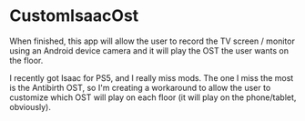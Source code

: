 # CustomIsaacOst
When finished, this app will allow the user to record the TV screen / monitor using an Android device camera and it will play the OST the user wants on the floor.

I recently got Isaac for PS5, and I really miss mods. The one I miss the most is the Antibirth OST, so I'm creating a workaround to allow the user to customize which OST will play on each floor (it will play on the phone/tablet, obviously).
